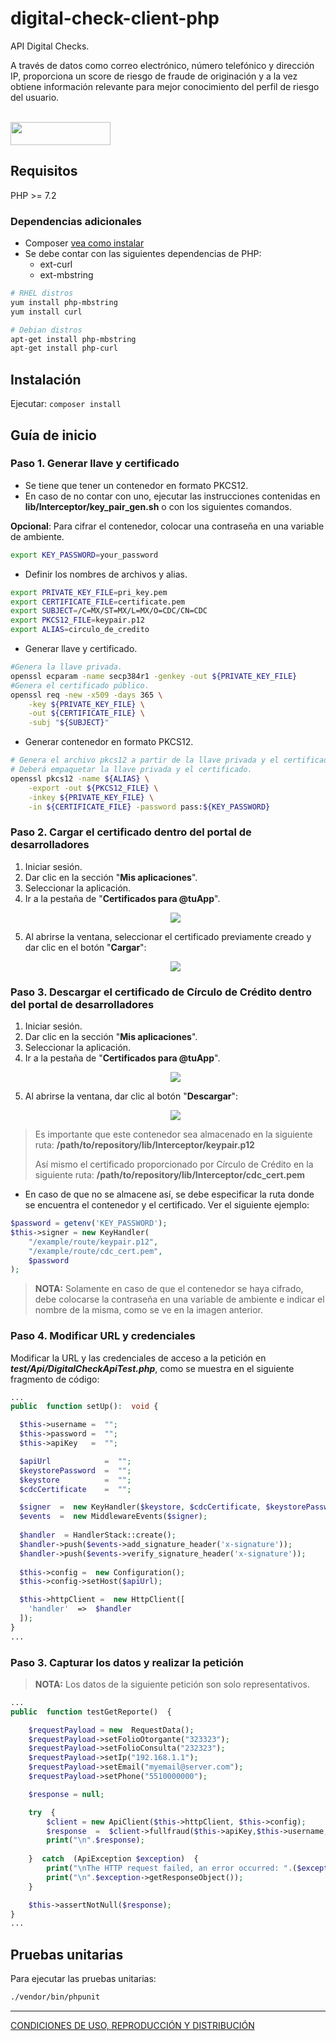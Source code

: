 # digital-check-client-php

<p>API Digital Checks.<p> <p>A través de datos como correo electrónico, número telefónico y dirección IP, proporciona un score de riesgo de fraude de originación y a la vez obtiene información relevante para mejor conocimiento del perfil de riesgo del usuario.</p><br/><img src='https://github.com/APIHub-CdC/imagenes-cdc/blob/master/circulo_de_credito-apihub.png' height='37' width='160'/><br/>

## Requisitos

PHP >= 7.2
### Dependencias adicionales
- Composer [vea como instalar][1]
- Se debe contar con las siguientes dependencias de PHP:
    - ext-curl
    - ext-mbstring
```sh
# RHEL distros
yum install php-mbstring
yum install curl

# Debian distros
apt-get install php-mbstring
apt-get install php-curl
```

## Instalación

Ejecutar: `composer install`

## Guía de inicio

### Paso 1. Generar llave y certificado

- Se tiene que tener un contenedor en formato PKCS12.
- En caso de no contar con uno, ejecutar las instrucciones contenidas en **lib/Interceptor/key_pair_gen.sh** o con los siguientes comandos.

**Opcional**: Para cifrar el contenedor, colocar una contraseña en una variable de ambiente.
```sh
export KEY_PASSWORD=your_password
```
- Definir los nombres de archivos y alias.
```sh
export PRIVATE_KEY_FILE=pri_key.pem
export CERTIFICATE_FILE=certificate.pem
export SUBJECT=/C=MX/ST=MX/L=MX/O=CDC/CN=CDC
export PKCS12_FILE=keypair.p12
export ALIAS=circulo_de_credito
```
- Generar llave y certificado.
```sh
#Genera la llave privada.
openssl ecparam -name secp384r1 -genkey -out ${PRIVATE_KEY_FILE}
#Genera el certificado público.
openssl req -new -x509 -days 365 \
    -key ${PRIVATE_KEY_FILE} \
    -out ${CERTIFICATE_FILE} \
    -subj "${SUBJECT}"
```
- Generar contenedor en formato PKCS12.
```sh
# Genera el archivo pkcs12 a partir de la llave privada y el certificado.
# Deberá empaquetar la llave privada y el certificado.
openssl pkcs12 -name ${ALIAS} \
    -export -out ${PKCS12_FILE} \
    -inkey ${PRIVATE_KEY_FILE} \
    -in ${CERTIFICATE_FILE} -password pass:${KEY_PASSWORD}
```

### Paso 2. Cargar el certificado dentro del portal de desarrolladores

 1. Iniciar sesión.
 2. Dar clic en la sección "**Mis aplicaciones**".
 3. Seleccionar la aplicación.
 4. Ir a la pestaña de "**Certificados para @tuApp**".
    <p align="center">
      <img src="https://github.com/APIHub-CdC/imagenes-cdc/blob/master/applications.png">
    </p>
 5. Al abrirse la ventana, seleccionar el certificado previamente creado y dar clic en el botón "**Cargar**":
    <p align="center">
      <img src="https://github.com/APIHub-CdC/imagenes-cdc/blob/master/upload_cert.png">
    </p>

### Paso 3. Descargar el certificado de Círculo de Crédito dentro del portal de desarrolladores

 1. Iniciar sesión.
 2. Dar clic en la sección "**Mis aplicaciones**".
 3. Seleccionar la aplicación.
 4. Ir a la pestaña de "**Certificados para @tuApp**".
    <p align="center">
        <img src="https://github.com/APIHub-CdC/imagenes-cdc/blob/master/applications.png">
    </p>
 5. Al abrirse la ventana, dar clic al botón "**Descargar**":
    <p align="center">
        <img src="https://github.com/APIHub-CdC/imagenes-cdc/blob/master/download_cert.png">
    </p>
 > Es importante que este contenedor sea almacenado en la siguiente ruta:
 > **/path/to/repository/lib/Interceptor/keypair.p12**
 >
 > Así mismo el certificado proporcionado por Círculo de Crédito en la siguiente ruta:
 > **/path/to/repository/lib/Interceptor/cdc_cert.pem**
- En caso de que no se almacene así, se debe especificar la ruta donde se encuentra el contenedor y el certificado. Ver el siguiente ejemplo:
```php
$password = getenv('KEY_PASSWORD');
$this->signer = new KeyHandler(
    "/example/route/keypair.p12",
    "/example/route/cdc_cert.pem",
    $password
);
```
 > **NOTA:** Solamente en caso de que el contenedor se haya cifrado, debe colocarse la contraseña en una variable de ambiente e indicar el nombre de la misma, como se ve en la imagen anterior.

 
### Paso 4. Modificar URL y credenciales

 Modificar la URL y las credenciales de acceso a la petición en ***test/Api/DigitalCheckApiTest.php***, como se muestra en el siguiente fragmento de código:

```php
...
public  function setUp():  void {

  $this->username =  "";
  $this->password =  "";
  $this->apiKey   =  "";

  $apiUrl            =  "";
  $keystorePassword  =  "";
  $keystore          =  "";
  $cdcCertificate    =  "";

  $signer  =  new KeyHandler($keystore, $cdcCertificate, $keystorePassword);
  $events  =  new MiddlewareEvents($signer);
  
  $handler  = HandlerStack::create();
  $handler->push($events->add_signature_header('x-signature'));
  $handler->push($events->verify_signature_header('x-signature'));
  
  $this->config =  new Configuration();
  $this->config->setHost($apiUrl);

  $this->httpClient =  new HttpClient([
    'handler'  =>  $handler
  ]);
}
...
 ```
 
### Paso 3. Capturar los datos y realizar la petición

> **NOTA:** Los datos de la siguiente petición son solo representativos.

```php
...
public  function testGetReporte()  {

    $requestPayload = new  RequestData();
    $requestPayload->setFolioOtorgante("323323");
    $requestPayload->setFolioConsulta("232323");
    $requestPayload->setIp("192.168.1.1");
    $requestPayload->setEmail("myemail@server.com");
    $requestPayload->setPhone("5510000000");

    $response = null;

    try  {
        $client = new ApiClient($this->httpClient, $this->config);
        $response  =  $client->fullfraud($this->apiKey,$this->username, $this->password, $requestPayload);
        print("\n".$response);
        
    }  catch  (ApiException $exception)  {
        print("\nThe HTTP request failed, an error occurred: ".($exception->getMessage()));
        print("\n".$exception->getResponseObject());
    }

    $this->assertNotNull($response);
}
...
```

## Pruebas unitarias

Para ejecutar las pruebas unitarias:
```sh
./vendor/bin/phpunit
```
[1]: https://getcomposer.org/doc/00-intro.md#installation-linux-unix-macos

---
[CONDICIONES DE USO, REPRODUCCIÓN Y DISTRIBUCIÓN](https://github.com/APIHub-CdC/licencias-cdc)

[1]: https://getcomposer.org/doc/00-intro.md#installation-linux-unix-macos

